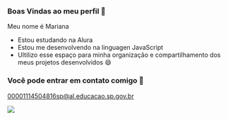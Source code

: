 ### Boas Vindas ao meu perfil 🥰

Meu nome é Mariana

- Estou estudando na Alura 
- Estou me desenvolvendo na linguagen JavaScript
- Ultilizo esse espaço para minha organização e compartilhamento dos meus projetos desenvolvidos 😄

### Você pode entrar em contato comigo 📧

00001114504816sp@al.educacao.sp.gov.br

![](https://media1.tenor.com/m/J7rMTU04zHQAAAAC/lilo-and-stitch-stitch.gif)
